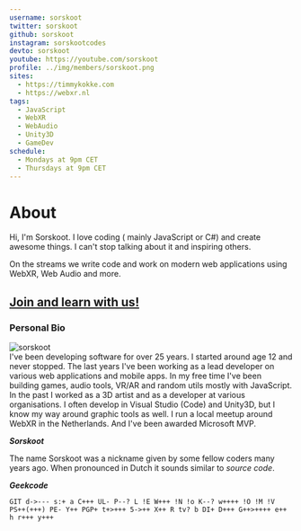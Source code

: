 ```yaml
---
username: sorskoot
twitter: sorskoot
github: sorskoot
instagram: sorskootcodes
devto: sorskoot
youtube: https://youtube.com/sorskoot
profile: ../img/members/sorskoot.png
sites:
  - https://timmykokke.com
  - https://webxr.nl
tags:
  - JavaScript
  - WebXR
  - WebAudio
  - Unity3D
  - GameDev
schedule:
  - Mondays at 9pm CET
  - Thursdays at 9pm CET
---
```


# About

Hi, I'm Sorskoot. I love coding ( mainly JavaScript or C#) and create awesome things. I can't stop talking about it and inspiring others.

On the streams we write code and work on modern web applications using WebXR, Web Audio and more.

## [Join and learn with us!](https://twitch.tv/sorskoot)

### Personal Bio

![sorskoot](https://panels-images.twitch.tv/panel-77504814-image-030be827-6e68-4887-8465-646ff5035fe7)  
I've been developing software for over 25 years. I started around age 12 and never stopped. The last years I've been working as a lead developer on various web applications and mobile apps. In my free time I've been building games, audio tools, VR/AR and random utils mostly with JavaScript. In the past I worked as a 3D artist and as a developer at various organisations. I often develop in Visual Studio (Code) and Unity3D, but I know my way around graphic tools as well. I run a local meetup around WebXR in the Netherlands. And I've been awarded Microsoft MVP.

**_Sorskoot_**

The name Sorskoot was a nickname given by some fellow coders many years ago. When pronounced in Dutch it sounds similar to _source code_.

**_Geekcode_**

`GIT d->--- s:+ a C+++ UL- P--? L !E W+++ !N !o K--? w++++ !O !M !V PS++(+++) PE- Y++ PGP+ t+>+++ 5->++ X++ R tv? b DI+ D+++ G++>++++ e++ h r+++ y+++`
